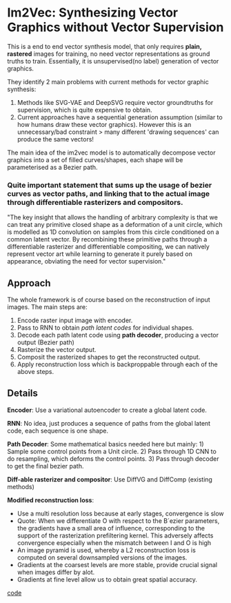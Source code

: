 # Im2Vec: Synthesizing Vector Graphics without Vector Supervision

This is a end to end vector synthesis model, that only requires **plain, rastered** images for training, no need vector representations as ground truths to train. Essentially, it is unsupervised(no label) generation of vector graphics.

They identify 2 main problems with current methods for vector graphic synthesis:
1. Methods like SVG-VAE and DeepSVG require vector groundtruths for supervision, which is quite expensive to obtain.
2. Current approaches have a sequential generation assumption (similar to how humans draw these vector graphics). However this is an unnecessary/bad constraint > many different 'drawing sequences' can produce the same vectors!

The main idea of the im2vec model is to automatically decompose vector graphics into a set of filled curves/shapes, each shape will be parameterised as a Bezier path.

### Quite important statement that sums up the usage of bezier curves as vector paths, and linking that to the actual image through **differentiable** rasterizers and compositors.
"The key insight that allows the handling of arbitrary complexity is that we can treat any primitive closed shape as a deformation of a unit circle, which is modelled as 1D convolution
on samples from this circle conditioned on a common latent vector. By recombining these primitive paths through a differentiable rasterizer and differentiable
compositing, we can natively represent vector art while learning to generate it purely based on appearance, obviating the need for vector supervision."

## Approach
The whole framework is of course based on the reconstruction of input images. The main steps are:
1. Encode raster input image with encoder.
2. Pass to RNN to obtain *path latent codes* for individual shapes.
3. Decode each path latent code using **path decoder**, producing a vector output (Bezier path)
4. Rasterize the vector output.
5. Composit the rasterized shapes to get the reconstructed output.
6. Apply reconstruction loss which is backproppable through each of the above steps.

## Details
**Encoder**: Use a variational autoencoder to create a global latent code.

**RNN**: No idea, just produces a sequence of paths from the global latent code, each sequence is one shape. 

**Path Decoder**: Some mathematical basics needed here but mainly: 1) Sample some control points from a Unit circle. 2) Pass through 1D CNN to do resampling, which deforms the control points. 3) Pass through decoder to get the final bezier path. 

**Diff-able rasterizer and compositor**: Use DiffVG and DiffComp (existing methods)

**Modified reconstruction loss**: 
- Use a multi resolution loss because at early stages, convergence is slow
- Quote: When we differentiate O with respect to the B´ezier parameters, the gradients have a small area of influence, corresponding to the support of the rasterization prefiltering kernel. This adversely affects convergence especially when the mismatch between I and O is high
- An image pyramid is used, whereby a L2 reconstruction loss is computed on several downsampled versions of the images.
- Gradients at the coarsest levels are more stable, provide crucial signal when images differ by alot.
- Gradients at fine level allow us to obtain great spatial accuracy.

[code](http://geometry.cs.ucl.ac.uk/projects/2021/Im2Vec/)